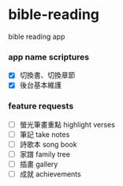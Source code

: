 # bible-reading
bible reading app

### app name scriptures
- [x] 切換書、切換章節
- [x] 後台基本維護

### feature requests
- [ ] 螢光筆畫重點 highlight verses
- [ ] 筆記 take notes
- [ ] 詩歌本 song book
- [ ] 家譜 family tree
- [ ] 插畫 gallery
- [ ] 成就 achievements
